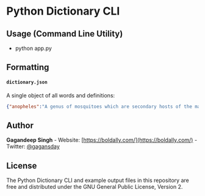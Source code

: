 # Python Dictionary CLI

## Usage (Command Line Utility)

- python app.py

## Formatting

#### `dictionary.json`

A single object of all words and definitions:

```json
{"anopheles":"A genus of mosquitoes which are secondary hosts of the malaria parasites, and whose bite is the usual, if not the only, means of infecting human beings with malaria. Several species are found in the United States. They may be distinguished from the ordinary mosquitoes of the genus Culex by the long slender palpi, nearly equaling the beak in length, while those of the female Culex are very short. They also assume different positions when resting, Culex usually holding the body parallel to the surface on which it rests and keeping the head and beak bent at an angle, while Anopheles holds the body at an angle with the surface and the head and beak in line with it. Unless they become themselves infected by previously biting a subject affected with malaria, the insects cannot transmit the disease.","uniclinal":"See Nonoclinal.","sarong":"A sort of petticoat worn by both sexes in Java and the Malay Archipelago. Balfour (Cyc. of India)",
```

## Author

**Gagandeep Singh** - Website: [https://boldally.com/](https://boldally.com/) - Twitter: [@gagansday](https://twitter.com/gagansday)

## License

The Python Dictionary CLI and example output files in this repository are free and distributed under the GNU General Public License, Version 2.
